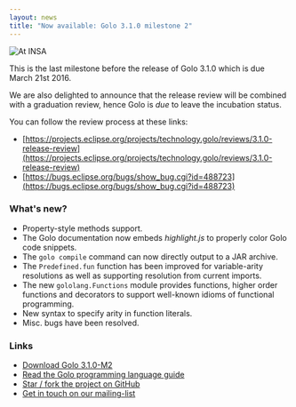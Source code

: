 ```yaml
---
layout: news
title: "Now available: Golo 3.1.0 milestone 2"
---
```


![At INSA](https://c2.staticflickr.com/2/1701/25140495610_90aedac62c_c_d.jpg)

This is the last milestone before the release of Golo 3.1.0 which is due March 21st 2016.

We are also delighted to announce that the release review will be combined with a graduation review,
hence Golo is _due_ to leave the incubation status.

You can follow the review process at these links:

* [https://projects.eclipse.org/projects/technology.golo/reviews/3.1.0-release-review](https://projects.eclipse.org/projects/technology.golo/reviews/3.1.0-release-review)
* [https://bugs.eclipse.org/bugs/show_bug.cgi?id=488723](https://bugs.eclipse.org/bugs/show_bug.cgi?id=488723)

### What's new?

* Property-style methods support.
* The Golo documentation now embeds _highlight.js_ to properly color Golo code snippets.
* The `golo compile` command can now directly output to a JAR archive.
* The `Predefined.fun` function has been improved for variable-arity resolutions as well as supporting resolution from current imports.
* The new `gololang.Functions` module provides functions, higher order functions and decorators to support well-known idioms of functional programming.
* New syntax to specify arity in function literals.
* Misc. bugs have been resolved.

### Links

* [Download Golo 3.1.0-M2](/download/)
* [Read the Golo programming language guide](/documentation/next)
* [Star / fork the project on GitHub](https://github.com/eclipse/golo-lang)
* [Get in touch on our mailing-list](https://dev.eclipse.org/mailman/listinfo/golo-dev)
